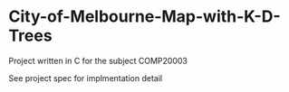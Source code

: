 # City-of-Melbourne-Map-with-K-D-Trees
Project written in C for the subject COMP20003

See project spec for implmentation detail
